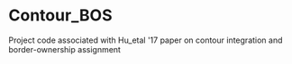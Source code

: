 # Contour_BOS
Project code associated with Hu_etal '17 paper on contour integration and border-ownership assignment
